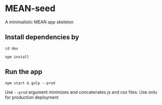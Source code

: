 # MEAN-seed
A minimalistic MEAN app skeleton

## Install dependencies by
`cd dev`

`npm install`


## Run the app
`npm start & gulp --prod`


Use `--prod` argument minimizes and concatenates js and css files. Use onlu for production deployment